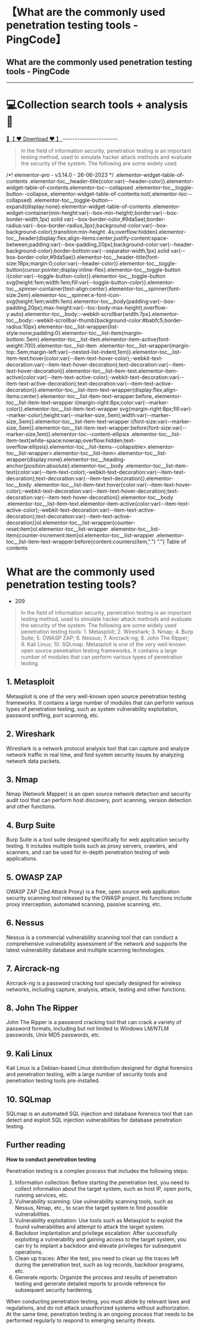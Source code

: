 # 【What are the commonly used penetration testing tools - PingCode】

## What are the commonly used penetration testing tools - PingCode

-----------------------
# 💻Collection search tools + analysis🔧

<a href="https://github.com/woodstw/woodstw.github.io/raw/main/docs/ccc/Collection search tools + analysis.rar" title="✈️@PUSHHHKKK">
   🔗【 ❤️ Download ❤️ 】
</a>
-----------------------

> In the field of information security, penetration testing is an important testing method, used to simulate hacker attack methods and evaluate the security of the system. The following are some widely used

/*! elementor-pro - v3.14.0 - 26-06-2023 */ .elementor-widget-table-of-contents .elementor-toc__header-title{color:var(--header-color)}.elementor-widget-table-of-contents.elementor-toc--collapsed .elementor-toc__toggle-button--collapse,.elementor-widget-table-of-contents:not(.elementor-toc--collapsed) .elementor-toc__toggle-button--expand{display:none}.elementor-widget-table-of-contents .elementor-widget-container{min-height:var(--box-min-height);border:var(--box-border-width,1px) solid var(--box-border-color,#9da5ae);border-radius:var(--box-border-radius,3px);background-color:var(--box-background-color);transition:min-height .4s;overflow:hidden}.elementor-toc__header{display:flex;align-items:center;justify-content:space-between;padding:var(--box-padding,20px);background-color:var(--header-background-color);border-bottom:var(--separator-width,1px) solid var(--box-border-color,#9da5ae)}.elementor-toc__header-title{font-size:18px;margin:0;color:var(--header-color)}.elementor-toc__toggle-button{cursor:pointer;display:inline-flex}.elementor-toc__toggle-button i{color:var(--toggle-button-color)}.elementor-toc__toggle-button svg{height:1em;width:1em;fill:var(--toggle-button-color)}.elementor-toc__spinner-container{text-align:center}.elementor-toc__spinner{font-size:2em}.elementor-toc__spinner.e-font-icon-svg{height:1em;width:1em}.elementor-toc__body{padding:var(--box-padding,20px);max-height:var(--toc-body-max-height);overflow-y:auto}.elementor-toc__body::-webkit-scrollbar{width:7px}.elementor-toc__body::-webkit-scrollbar-thumb{background-color:#babfc5;border-radius:10px}.elementor-toc__list-wrapper{list-style:none;padding:0}.elementor-toc__list-item{margin-bottom:.5em}.elementor-toc__list-item.elementor-item-active{font-weight:700}.elementor-toc__list-item .elementor-toc__list-wrapper{margin-top:.5em;margin-left:var(--nested-list-indent,1em)}.elementor-toc__list-item-text:hover{color:var(--item-text-hover-color);-webkit-text-decoration:var(--item-text-hover-decoration);text-decoration:var(--item-text-hover-decoration)}.elementor-toc__list-item-text.elementor-item-active{color:var(--item-text-active-color);-webkit-text-decoration:var(--item-text-active-decoration);text-decoration:var(--item-text-active-decoration)}.elementor-toc__list-item-text-wrapper{display:flex;align-items:center}.elementor-toc__list-item-text-wrapper:before,.elementor-toc__list-item-text-wrapper i{margin-right:8px;color:var(--marker-color)}.elementor-toc__list-item-text-wrapper svg{margin-right:8px;fill:var(--marker-color);height:var(--marker-size,.5em);width:var(--marker-size,.5em)}.elementor-toc__list-item-text-wrapper i{font-size:var(--marker-size,.5em)}.elementor-toc__list-item-text-wrapper:before{font-size:var(--marker-size,1em)}.elementor-toc--content-ellipsis .elementor-toc__list-item-text{white-space:nowrap;overflow:hidden;text-overflow:ellipsis}.elementor-toc__list-items--collapsible>.elementor-toc__list-wrapper>.elementor-toc__list-item>.elementor-toc__list-wrapper{display:none}.elementor-toc__heading-anchor{position:absolute}.elementor-toc__body .elementor-toc__list-item-text{color:var(--item-text-color);-webkit-text-decoration:var(--item-text-decoration);text-decoration:var(--item-text-decoration)}.elementor-toc__body .elementor-toc__list-item-text:hover{color:var(--item-text-hover-color);-webkit-text-decoration:var(--item-text-hover-decoration);text-decoration:var(--item-text-hover-decoration)}.elementor-toc__body .elementor-toc__list-item-text.elementor-item-active{color:var(--item-text-active-color);-webkit-text-decoration:var(--item-text-active-decoration);text-decoration:var(--item-text-active-decoration)}ol.elementor-toc__list-wrapper{counter-reset:item}ol.elementor-toc__list-wrapper .elementor-toc__list-item{counter-increment:item}ol.elementor-toc__list-wrapper .elementor-toc__list-item-text-wrapper:before{content:counters(item,".") "."} Table of contents

What are the commonly used penetration testing tools?
=====================================================

*   209

> In the field of information security, penetration testing is an important testing method, used to simulate hacker attack methods and evaluate the security of the system. The following are some widely used penetration testing tools: 1. Metasploit; 2. Wireshark; 3. Nmap; 4. Burp Suite; 5. OWASP ZAP; 6. Nessus; 7. Aircrack-ng; 8. John The Ripper; 9. Kali Linux; 10. SQLmap. Metasploit is one of the very well-known open source penetration testing frameworks. It contains a large number of modules that can perform various types of penetration testing.


**1. Metasploit**
-----------------

Metasploit is one of the very well-known open source penetration testing frameworks. It contains a large number of modules that can perform various types of penetration testing, such as system vulnerability exploitation, password sniffing, port scanning, etc.

**2. Wireshark**
----------------

Wireshark is a network protocol analysis tool that can capture and analyze network traffic in real time, and find system security issues by analyzing network data packets.

**3. Nmap**
-----------

Nmap (Network Mapper) is an open source network detection and security audit tool that can perform host discovery, port scanning, version detection and other functions.

**4. Burp Suite**
-----------------

Burp Suite is a tool suite designed specifically for web application security testing. It includes multiple tools such as proxy servers, crawlers, and scanners, and can be used for in-depth penetration testing of web applications.

**5. OWASP ZAP**
----------------

OWASP ZAP (Zed Attack Proxy) is a free, open source web application security scanning tool released by the OWASP project. Its functions include proxy interception, automated scanning, passive scanning, etc.

**6. Nessus**
-------------

Nessus is a commercial vulnerability scanning tool that can conduct a comprehensive vulnerability assessment of the network and supports the latest vulnerability database and multiple scanning technologies.

**7. Aircrack-ng**
------------------

Aircrack-ng is a password cracking tool specially designed for wireless networks, including capture, analysis, attack, testing and other functions.

**8. John The Ripper**
----------------------

John The Ripper is a password cracking tool that can crack a variety of password formats, including but not limited to Windows LM/NTLM passwords, Unix MD5 passwords, etc.

**9. Kali Linux**
-----------------

Kali Linux is a Debian-based Linux distribution designed for digital forensics and penetration testing, with a large number of security tools and penetration testing tools pre-installed.

**10. SQLmap**
--------------

SQLmap is an automated SQL injection and database forensics tool that can detect and exploit SQL injection vulnerabilities for database penetration testing.

**Further reading**
-------------------

**How to conduct penetration testing**

Penetration testing is a complex process that includes the following steps:

1.  Information collection: Before starting the penetration test, you need to collect information about the target system, such as host IP, open ports, running services, etc.
2.  Vulnerability scanning: Use vulnerability scanning tools, such as Nessus, Nmap, etc., to scan the target system to find possible vulnerabilities.
3.  Vulnerability exploitation: Use tools such as Metasploit to exploit the found vulnerabilities and attempt to attack the target system.
4.  Backdoor implantation and privilege escalation: After successfully exploiting a vulnerability and gaining access to the target system, you can try to implant a backdoor and elevate privileges for subsequent operations.
5.  Clean up traces: After the test, you need to clean up the traces left during the penetration test, such as log records, backdoor programs, etc.
6.  Generate reports: Organize the process and results of penetration testing and generate detailed reports to provide reference for subsequent security hardening.

When conducting penetration testing, you must abide by relevant laws and regulations, and do not attack unauthorized systems without authorization. At the same time, penetration testing is an ongoing process that needs to be performed regularly to respond to emerging security threats.

